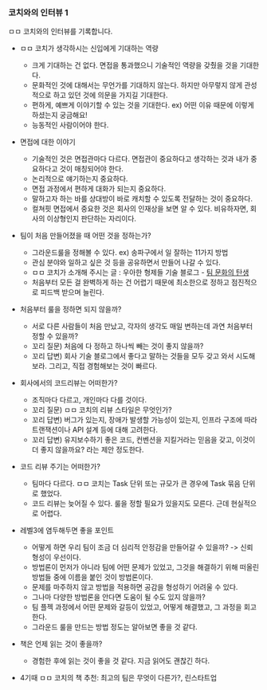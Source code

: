 ### 코치와의 인터뷰 1

ㅁㅁ 코치와의 인터뷰를 기록합니다.

- ㅁㅁ 코치가 생각하시는 신입에게 기대하는 역량
    - 크게 기대하는 건 없다. 면접을 통과했으니 기술적인 역량을 갖췄을 것을 기대한다.
    - 문화적인 것에 대해서는 무언가를 기대하지 않는다. 하지만 아무렇지 않게 관성적으로 하고 있던 것에 의문을 가지길 기대한다.
    - 편하게, 예쁘게 이야기할 수 있는 것을 기대한다. ex) 어떤 이유 때문에 이렇게 하셨는지 궁금해요!
    - 능동적인 사람이어야 한다.

- 면접에 대한 이야기
    - 기술적인 것은 면접관마다 다르다. 면접관이 중요하다고 생각하는 것과 내가 중요하다고 것이 매칭되어야 한다.
    - 논리적으로 얘기하는지 중요하다.
    - 면접 과정에서 편하게 대화가 되는지 중요하다.
    - 말하고자 하는 바를 상대방이 바로 캐치할 수 있도록 전달하는 것이 중요하다.
    - 컬쳐핏 면접에서 중요한 것은 회사의 인재상을 보면 알 수 있다. 비유하자면, 회사의 이상형인지 판단하는 자리이다.

- 팀이 처음 만들어졌을 때 어떤 것을 정하는가?
    - 그라운드룰을 정해볼 수 있다. ex) 송파구에서 일 잘하는 11가지 방법
    - 관심 분야와 일하고 싶은 것 등을 공유하면서 만들어 나갈 수 있다.
    - ㅁㅁ 코치가 소개해 주시는 글 : 우아한 형제들 기술 블로그 - [팀 문화의 탄생](https://techblog.woowahan.com/2677/)
    - 처음부터 모든 걸 완벽하게 하는 건 어렵기 때문에 최소한으로 정하고 점진적으로 피드백 받으며 늘린다.

- 처음부터 룰을 정하면 되지 않을까?
    - 서로 다른 사람들이 처음 만났고, 각자의 생각도 매일 변하는데 과연 처음부터 정할 수 있을까?
    - 꼬리 질문) 처음에 다 정하고 하나씩 빼는 것이 좋지 않을까?
    - 꼬리 답변) 회사 기술 블로그에서 좋다고 말하는 것들을 모두 갖고 와서 시도해보라. 그리고, 직접 경험해보는 것이 빠르다.

- 회사에서의 코드리뷰는 어떠한가?
    - 조직마다 다르고, 개인마다 다를 것이다.
    - 꼬리 질문) ㅁㅁ 코치의 리뷰 스타일은 무엇인가?
    - 꼬리 답변) 버그가 있는지, 장애가 발생할 가능성이 있는지, 인프라 구조에 따라 트랜잭션이나 API 설계 등에 대해 고려한다.
    - 꼬리 답변) 유지보수하기 좋은 코드, 컨벤션을 지킬거라는 믿음을 갖고, 이것이 더 좋지 않을까요? 라는 제안 정도한다.

- 코드 리뷰 주기는 어떠한가?
    - 팀마다 다르다. ㅁㅁ 코치는 Task 단위 또는 규모가 큰 경우에 Task 묶음 단위로 했었다.
    - 코드 리뷰는 늦어질 수 있다. 룰을 정할 필요가 있을지도 모른다. 근데 현실적으로 어렵다.

- 레벨3에 염두해두면 좋을 포인트
    - 어떻게 하면 우리 팀이 조금 더 심리적 안정감을 만들어갈 수 있을까? -> 신뢰 형성이 우선이다.
    - 방법론이 먼저가 아니라 팀에 어떤 문제가 있었고, 그것을 해결하기 위해 떠올린 방법들 중에 이름을 붙인 것이 방법론이다.
    - 문제를 마주하지 않고 방법을 적용하면 공감을 형성하기 어려울 수 있다.
    - 그나마 다양한 방법론을 안다면 도움이 될 수도 있지 않을까?
    - 팀 플젝 과정에서 어떤 문제와 갈등이 있었고, 어떻게 해결했고, 그 과정을 회고한다.
    - 그라운드 룰을 만드는 방법 정도는 알아보면 좋을 것 같다.

- 책은 언제 읽는 것이 좋을까?
    - 경험한 후에 읽는 것이 좋을 것 같다. 지금 읽어도 괜찮긴 하다.

- 4기때 ㅁㅁ 코치의 책 추천: 최고의 팀은 무엇이 다른가?, 린스타트업
